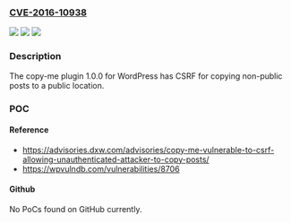 ### [CVE-2016-10938](https://cve.mitre.org/cgi-bin/cvename.cgi?name=CVE-2016-10938)
![](https://img.shields.io/static/v1?label=Product&message=n%2Fa&color=blue)
![](https://img.shields.io/static/v1?label=Version&message=n%2Fa&color=blue)
![](https://img.shields.io/static/v1?label=Vulnerability&message=n%2Fa&color=brighgreen)

### Description

The copy-me plugin 1.0.0 for WordPress has CSRF for copying non-public posts to a public location.

### POC

#### Reference
- https://advisories.dxw.com/advisories/copy-me-vulnerable-to-csrf-allowing-unauthenticated-attacker-to-copy-posts/
- https://wpvulndb.com/vulnerabilities/8706

#### Github
No PoCs found on GitHub currently.

